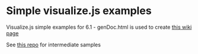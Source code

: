 # Simple visualize.js examples
Visualize.js simple examples for 6.1 - genDoc.html is used to create [this wiki page](http://community.jaspersoft.com/wiki/visualizejs-api-samples-v61)

See [this repo](https://github.com/ernestoongaro/vis.js-intermediate-6.1) for intermediate samples
